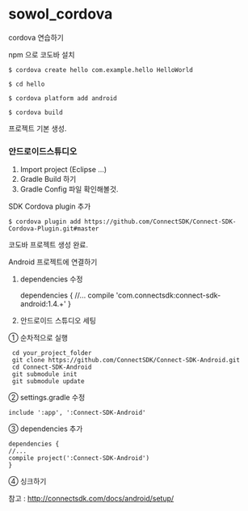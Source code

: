 # sowol_cordova
cordova 연습하기


npm 으로 코도바 설치


    $ cordova create hello com.example.hello HelloWorld 

    $ cd hello 

    $ cordova platform add android 

    $ cordova build


프로젝트 기본 생성.

### 안드로이드스튜디오 
1.  Import project (Eclipse ...)
2.  Gradle Build 하기
3.  Gradle Config 파일 확인해볼것.


SDK Cordova plugin 추가

    $ cordova plugin add https://github.com/ConnectSDK/Connect-SDK-Cordova-Plugin.git#master


코도바 프로젝트 생성 완료.

Android 프로젝트에 연결하기


1. dependencies 수정


     dependencies { 
     //... 
     compile 'com.connectsdk:connect-sdk-android:1.4.+' 
     } 


2. 안드로이드 스튜디오 세팅

① 순차적으로 실행

     cd your_project_folder
     git clone https://github.com/ConnectSDK/Connect-SDK-Android.git
     cd Connect-SDK-Android
     git submodule init
     git submodule update


② settings.gradle 수정

    include ':app', ':Connect-SDK-Android'


③ dependencies 추가

    dependencies { 
    //... 
    compile project(':Connect-SDK-Android') 
    } 


④ 싱크하기


참고 : http://connectsdk.com/docs/android/setup/
